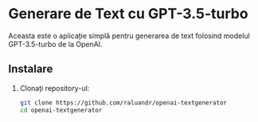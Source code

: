 # Generare de Text cu GPT-3.5-turbo

Aceasta este o aplicație simplă pentru generarea de text folosind modelul GPT-3.5-turbo de la OpenAI.

## Instalare

1. Clonați repository-ul:
   ```bash
   git clone https://github.com/raluandr/openai-textgenerator
   cd openai-textgenerator
